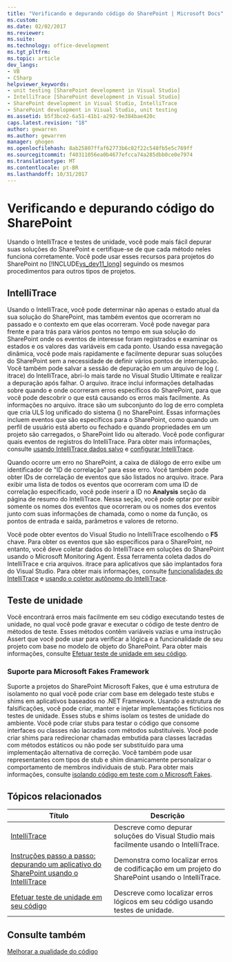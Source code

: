```yaml
---
title: "Verificando e depurando código do SharePoint | Microsoft Docs"
ms.custom: 
ms.date: 02/02/2017
ms.reviewer: 
ms.suite: 
ms.technology: office-development
ms.tgt_pltfrm: 
ms.topic: article
dev_langs:
- VB
- CSharp
helpviewer_keywords:
- unit testing [SharePoint development in Visual Studio]
- IntelliTrace [SharePoint development in Visual Studio]
- SharePoint development in Visual Studio, IntelliTrace
- SharePoint development in Visual Studio, unit testing
ms.assetid: b5f3bce2-6a51-41b1-a292-9e384bae420c
caps.latest.revision: "18"
author: gewarren
ms.author: gewarren
manager: ghogen
ms.openlocfilehash: 8ab25807ffaf62773b6c02f22c548fb5e5c769ff
ms.sourcegitcommit: f40311056ea0b4677efcca74a285dbb0ce0e7974
ms.translationtype: MT
ms.contentlocale: pt-BR
ms.lasthandoff: 10/31/2017
---
```

# <a name="verifying-and-debugging-sharepoint-code"></a>Verificando e depurando código do SharePoint
  Usando o IntelliTrace e testes de unidade, você pode mais fácil depurar suas soluções do SharePoint e certifique-se de que cada método neles funciona corretamente. Você pode usar esses recursos para projetos do SharePoint no [!INCLUDE[vs_dev11_long](../sharepoint/includes/vs-dev11-long-md.md)] seguindo os mesmos procedimentos para outros tipos de projetos.  
  
## <a name="intellitrace"></a>IntelliTrace  
 Usando o IntelliTrace, você pode determinar não apenas o estado atual da sua solução do SharePoint, mas também eventos que ocorreram no passado e o contexto em que elas ocorreram. Você pode navegar para frente e para trás para vários pontos no tempo em sua solução do SharePoint onde os eventos de interesse foram registrados e examinar os estados e os valores das variáveis em cada ponto. Usando essa navegação dinâmica, você pode mais rapidamente e facilmente depurar suas soluções do SharePoint sem a necessidade de definir vários pontos de interrupção. Você também pode salvar a sessão de depuração em um arquivo de log (. itrace) do IntelliTrace, abri-lo mais tarde no Visual Studio Ultimate e realizar a depuração após falhar. O arquivo. itrace inclui informações detalhadas sobre quando e onde ocorreram erros específicos do SharePoint, para que você pode descobrir o que está causando os erros mais facilmente. As informações no arquivo. itrace são um subconjunto do log de erro completa que cria ULS log unificado do sistema () no SharePoint. Essas informações incluem eventos que são específicos para o SharePoint, como quando um perfil de usuário está aberto ou fechado e quando propriedades em um projeto são carregados, o SharePoint lido ou alterado. Você pode configurar quais eventos de registros do IntelliTrace. Para obter mais informações, consulte [usando IntelliTrace dados salvo](/visualstudio/debugger/using-saved-intellitrace-data) e [configurar IntelliTrace](http://msdn.microsoft.com/en-us/7657ecab-e07e-4b1b-872d-f05d966be37e).  
  
 Quando ocorre um erro no SharePoint, a caixa de diálogo de erro exibe um identificador de "ID de correlação" para esse erro. Você também pode obter IDs de correlação de eventos que são listados no arquivo. itrace. Para exibir uma lista de todos os eventos que ocorreram com uma ID de correlação especificado, você pode inserir a ID no **Analysis** seção da página de resumo do IntelliTrace. Nessa seção, você pode optar por exibir somente os nomes dos eventos que ocorreram ou os nomes dos eventos junto com suas informações de chamada, como o nome da função, os pontos de entrada e saída, parâmetros e valores de retorno.  
  
 Você pode obter eventos do Visual Studio no IntelliTrace escolhendo o **F5** chave. Para obter os eventos que são específicos para o SharePoint, no entanto, você deve coletar dados do IntelliTrace em soluções do SharePoint usando o Microsoft Monitoring Agent. Essa ferramenta coleta dados do IntelliTrace e cria arquivos. itrace para aplicativos que são implantados fora do Visual Studio. Para obter mais informações, consulte [funcionalidades do IntelliTrace](/visualstudio/debugger/intellitrace-features) e [usando o coletor autônomo do IntelliTrace](/visualstudio/debugger/using-the-intellitrace-stand-alone-collector).  
  
## <a name="unit-testing"></a>Teste de unidade  
 Você encontrará erros mais facilmente em seu código executando testes de unidade, no qual você pode gravar e executar o código de teste dentro de métodos de teste. Esses métodos contêm variáveis vazias e uma instrução Assert que você pode usar para verificar a lógica e a funcionalidade de seu projeto com base no modelo de objeto do SharePoint. Para obter mais informações, consulte [Efetuar teste de unidade em seu código](/visualstudio/test/unit-test-your-code).  
  
### <a name="support-for-microsoft-fakes-framework"></a>Suporte para Microsoft Fakes Framework  
 Suporte a projetos do SharePoint Microsoft Fakes, que é uma estrutura de isolamento no qual você pode criar com base em delegado teste stubs e shims em aplicativos baseados no .NET Framework. Usando a estrutura de falsificações, você pode criar, manter e injetar implementações fictícios nos testes de unidade. Esses stubs e shims isolam os testes de unidade do ambiente. Você pode criar stubs para testar o código que consome interfaces ou classes não lacradas com métodos substituíveis. Você pode criar shims para redirecionar chamadas embutida para classes lacradas com métodos estáticos ou não pode ser substituído para uma implementação alternativa de correção. Você também pode usar representantes com tipos de stub e shim dinamicamente personalizar o comportamento de membros individuais de stub. Para obter mais informações, consulte [isolando código em teste com o Microsoft Fakes](/visualstudio/test/isolating-code-under-test-with-microsoft-fakes).  
  
## <a name="related-topics"></a>Tópicos relacionados  
  
|Título|Descrição|  
|-----------|-----------------|  
|[IntelliTrace](/visualstudio/debugger/intellitrace)|Descreve como depurar soluções do Visual Studio mais facilmente usando o IntelliTrace.|  
|[Instruções passo a passo: depurando um aplicativo do SharePoint usando o IntelliTrace](../sharepoint/walkthrough-debugging-a-sharepoint-application-by-using-intellitrace.md)|Demonstra como localizar erros de codificação em um projeto do SharePoint usando o IntelliTrace.|  
|[Efetuar teste de unidade em seu código](/visualstudio/test/unit-test-your-code)|Descreve como localizar erros lógicos em seu código usando testes de unidade.|  
  
## <a name="see-also"></a>Consulte também  
 [Melhorar a qualidade do código](/visualstudio/test/improve-code-quality)  
  
  
